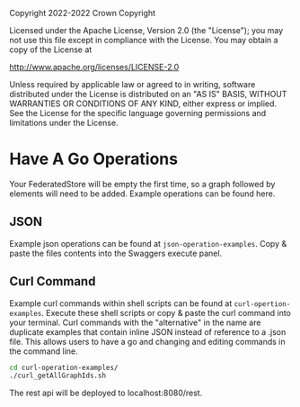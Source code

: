 Copyright 2022-2022 Crown Copyright

Licensed under the Apache License, Version 2.0 (the "License");
you may not use this file except in compliance with the License.
You may obtain a copy of the License at

  http://www.apache.org/licenses/LICENSE-2.0

Unless required by applicable law or agreed to in writing, software
distributed under the License is distributed on an "AS IS" BASIS,
WITHOUT WARRANTIES OR CONDITIONS OF ANY KIND, either express or implied.
See the License for the specific language governing permissions and
limitations under the License.

Have A Go Operations
=============

Your FederatedStore  will be empty the first time, so a graph followed by elements will need to be added. Example operations can be found here.

## JSON
Example json operations can be found at `json-operation-examples`. 
Copy & paste the files contents into the Swaggers execute panel.

## Curl Command
Example curl commands within shell scripts can be found at `curl-opertion-examples`. 
Execute these shell scripts or copy & paste the curl command into your terminal.
Curl commands with the "alternative" in the name are duplicate examples that contain inline JSON
instead of reference to a .json file. This allows users to have a go and changing and editing commands in the command line.

```bash
cd curl-operation-examples/
./curl_getAllGraphIds.sh
```

The rest api will be deployed to localhost:8080/rest.
